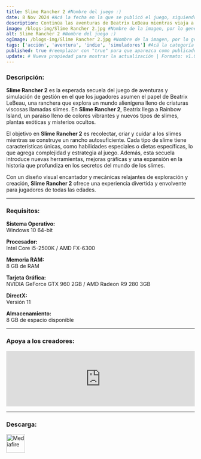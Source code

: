 ```yaml
---
title: Slime Rancher 2 #Nombre del juego :)
date: 8 Nov 2024 #Acá la fecha en la que se publicó el juego, siguiendo este formato: Dia "30", Mes "Oct", Año "2024" = como debe quedar: 30 Oct 2024
description: Continúa las aventuras de Beatrix LeBeau mientras viaja a través del Mar de Slimes hacia la Isla Arcoíris, una tierra llena de antiguos misterios y rebosante de nuevos slimes ondulantes para capturar en esta secuela del exitoso **Slime Rancher**. #Acá una mini descripción del juego
image: /blogs-img/Slime Rancher 2.jpg #Nombre de la imagen, por lo general es exactamente el mismo nombre que el juego excluyendo lo ":" (Dos puntos)
alt: Slime Rancher 2 #Nombre del juego :)
ogImage: /blogs-img/Slime Rancher 2.jpg #Nombre de la imagen, por lo general es exactamente el mismo nombre que el juego excluyendo lo ":" (Dos puntos)
tags: ['acción', 'aventura', 'indie', 'simuladores'] #Acá la categoría o categorías del juego, si es más de una se coloca en este formato: ['categoría1', 'categoría2']
published: true #reemplazar con "true" para que aparezca como publicado
update: # Nueva propiedad para mostrar la actualización | Formato: v1.0.0
---
```


<!--En VSCode seleccionando una palabra, por ejemplo: "Slime Rancher 2" y apretando Ctrl+F2 se seleccionan todas las palabras iguales-->

### Descripción:
**Slime Rancher 2** es la esperada secuela del juego de aventuras y simulación de gestión en el que los jugadores asumen el papel de Beatrix LeBeau, una ranchera que explora un mundo alienígena lleno de criaturas viscosas llamadas slimes. En **Slime Rancher 2**, Beatrix llega a Rainbow Island, un paraíso lleno de colores vibrantes y nuevos tipos de slimes, plantas exóticas y misterios ocultos. 

El objetivo en **Slime Rancher 2** es recolectar, criar y cuidar a los slimes mientras se construye un rancho autosuficiente. Cada tipo de slime tiene características únicas, como habilidades especiales o dietas específicas, lo que agrega complejidad y estrategia al juego. Además, esta secuela introduce nuevas herramientas, mejoras gráficas y una expansión en la historia que profundiza en los secretos del mundo de los slimes.

Con un diseño visual encantador y mecánicas relajantes de exploración y creación, **Slime Rancher 2** ofrece una experiencia divertida y envolvente para jugadores de todas las edades.
<!--Prompt para Chat-GPT: Hazme una descripción para el juego "Slime Rancher 2" y cada que menciones "Slime Rancher 2" ponlo en negrita -->

---

### Requisitos:
**Sistema Operativo:**  
Windows 10 64-bit

**Procesador:**  
Intel Core i5-2500K / AMD FX-6300

**Memoria RAM:**  
8 GB de RAM

**Tarjeta Gráfica:**  
NVIDIA GeForce GTX 960 2GB / AMD Radeon R9 280 3GB

**DirectX:**  
Versión 11

**Almacenamiento:**  
8 GB de espacio disponible

<!--Si falta o sobra un requisito se quita o se agrega manteniendo el mismo formato-->

---

### Apoya a los creadores:
<iframe src="https://store.steampowered.com/widget/1657630/" frameborder="0" style="background-color: transparent; width: 100% !important; aspect-ratio: 646 / 190;"></iframe>

<!--Reemplazar los numeros (AppID) del juego (en este caso 2668510) por el numero (AppID) correspondiente con el juego a publicar-->
<!--El AppID se encuentra en la URL del Juego en Steam-->

---

### Descarga:

[<img src="https://gist.github.com/cxmeel/0dbc95191f239b631c3874f4ccf114e2/raw/download.svg" alt="Mediafire" height="50" />](https://www.mediafire.com/file/xqfhw9iqyp56mc4/Slime+Rancher+2.zip/file)

<!-- # se debe reemplazar por el link de descarga-->

<!--NOMBRE-DEL-SERVICIO se debe reemplazar por el servicio donde está subido el juego-->